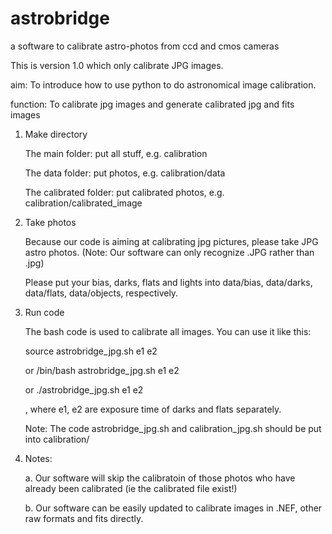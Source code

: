 astrobridge
===========

a software to calibrate astro-photos from ccd and cmos cameras

This is version 1.0 which only calibrate JPG images. 

aim: To introduce how to use python to do astronomical image calibration.

function: To calibrate jpg images and generate calibrated jpg and fits images

1. Make directory

   The main folder: put all stuff, e.g. calibration
   
   The data folder: put photos, e.g. calibration/data
   
   The calibrated folder: put calibrated photos, e.g. calibration/calibrated_image

2. Take photos

   Because our code is aiming at calibrating jpg pictures, please take JPG
astro photos. (Note: Our software can only recognize .JPG rather than .jpg)

   Please put your bias, darks, flats and lights into data/bias, data/darks, data/flats,
data/objects, respectively.


3. Run code

   The bash code is used to calibrate all images.
   You can use it like this: 
   
   source astrobridge_jpg.sh e1 e2
   
   or
   /bin/bash astrobridge_jpg.sh e1 e2
   
   or
   ./astrobridge_jpg.sh e1 e2
   
   , where e1, e2 are exposure time of darks and flats separately. 

   Note: The code astrobridge_jpg.sh and calibration_jpg.sh should be put into calibration/ 


4. Notes: 

   a. Our software will skip the calibratoin of those photos who have already been calibrated (ie the calibrated file exist!)

   b. Our software can be easily updated to calibrate images in .NEF, other raw formats and fits directly.

